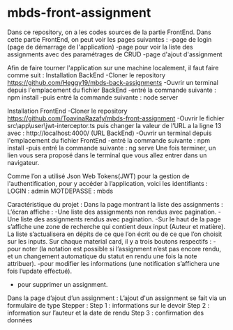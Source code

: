 # mbds-front-assignment
Dans ce repository, on a les codes sources de la partie FrontEnd.
Dans cette partie FrontEnd, on peut voir les pages suivantes :
-page de login (page de démarrage de l'application)
-page pour voir la liste des assignments avec des paramétrages de CRUD
-page d'ajout d'assignment

Afin de faire tourner l'application sur une machine localement, il faut faire comme suit :
Installation BackEnd
-Cloner le repository https://github.com/Heggy19/mbds-back-assignments
-Ouvrir un terminal depuis l'emplacement du fichier BackEnd
-entré la commande suivante : npm install
-puis entré la commande suivante : node server

Installation FrontEnd
-Cloner le repository https://github.com/ToavinaRazafy/mbds-front-assignment
-Ouvrir le fichier src\app\user\jwt-interceptor.ts puis changer la valeur de l’URL a la ligne 13 avec : http://localhost:4000/  (URL BackEnd)
-Ouvrir un terminal depuis l'emplacement du fichier FrontEnd
-entré la commande suivante : npm install
-puis entré la commande suivante : ng serve
Une fois terminer, un lien vous sera proposé dans le terminal que vous allez entrer dans un navigateur.

Comme l’on a utilisé Json Web Tokens(JWT) pour la gestion de l'authentification, pour y accéder à l’application, voici les identifiants :
LOGIN : admin
MOTDEPASSE : mbds

Caractéristique du projet :
Dans la page montrant la liste des assignments :
L’écran affiche :
-Une liste des assignments non rendus avec pagination.
-Une liste des assignments rendus avec pagination.
-Sur le haut de la page s’affiche une zone de recherche qui contient deux input (Auteur et matière).
La liste s’actualisera en dépits de ce que l’on écrit ou de ce que l’on choisit sur les inputs.
Sur chaque material card, il y a trois boutons respectifs :
-pour noter (la notation est possible si l’assignment n’est pas encore rendu, et un changement automatique du statut en rendu une fois la note attribuer).
-pour modifier les informations (une notification s’affichera une fois l’update effectué).
- pour supprimer un assignment.

Dans la page d’ajout d’un assignment :
L’ajout d'un assignment se fait via un formulaire de type Stepper :
Step 1 : informations sur le devoir
Step 2 : information sur l’auteur et la date de rendu
Step 3 : confirmation des données

